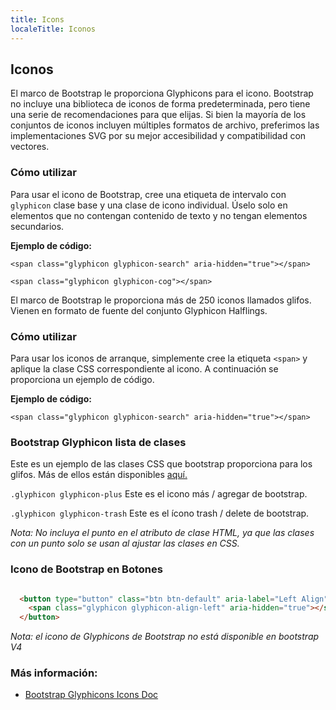 ```yaml
---
title: Icons
localeTitle: Iconos
---
```

## Iconos

El marco de Bootstrap le proporciona Glyphicons para el icono. Bootstrap no incluye una biblioteca de iconos de forma predeterminada, pero tiene una serie de recomendaciones para que elijas. Si bien la mayoría de los conjuntos de iconos incluyen múltiples formatos de archivo, preferimos las implementaciones SVG por su mejor accesibilidad y compatibilidad con vectores.

### Cómo utilizar

Para usar el icono de Bootstrap, cree una etiqueta de intervalo con `glyphicon` clase base y una clase de icono individual. Úselo solo en elementos que no contengan contenido de texto y no tengan elementos secundarios.

**Ejemplo de código:**

`<span class="glyphicon glyphicon-search" aria-hidden="true"></span>`

`<span class="glyphicon glyphicon-cog"></span>`

El marco de Bootstrap le proporciona más de 250 iconos llamados glifos. Vienen en formato de fuente del conjunto Glyphicon Halflings.

### Cómo utilizar

Para usar los iconos de arranque, simplemente cree la etiqueta `<span>` y aplique la clase CSS correspondiente al icono. A continuación se proporciona un ejemplo de código.

**Ejemplo de código:**

`<span class="glyphicon glyphicon-search" aria-hidden="true"></span>`

### Bootstrap Glyphicon lista de clases

Este es un ejemplo de las clases CSS que bootstrap proporciona para los glifos. Más de ellos están disponibles [aquí.](https://getbootstrap.com/docs/3.3/components/#glyphicons)

`.glyphicon glyphicon-plus` Este es el icono más / agregar de bootstrap.

`.glyphicon glyphicon-trash` Este es el ícono trash / delete de bootstrap.

_Nota: No incluya el punto en el atributo de clase HTML, ya que las clases con un punto solo se usan al ajustar las clases en CSS._

### Icono de Bootstrap en Botones

```html

  <button type="button" class="btn btn-default" aria-label="Left Align"> 
    <span class="glyphicon glyphicon-align-left" aria-hidden="true"></span> 
  </button> 
```

_Nota: el icono de Glyphicons de Bootstrap no está disponible en bootstrap V4_

### Más información:

*   [Bootstrap Glyphicons Icons Doc](https://getbootstrap.com/docs/3.3/components/#glyphicons)